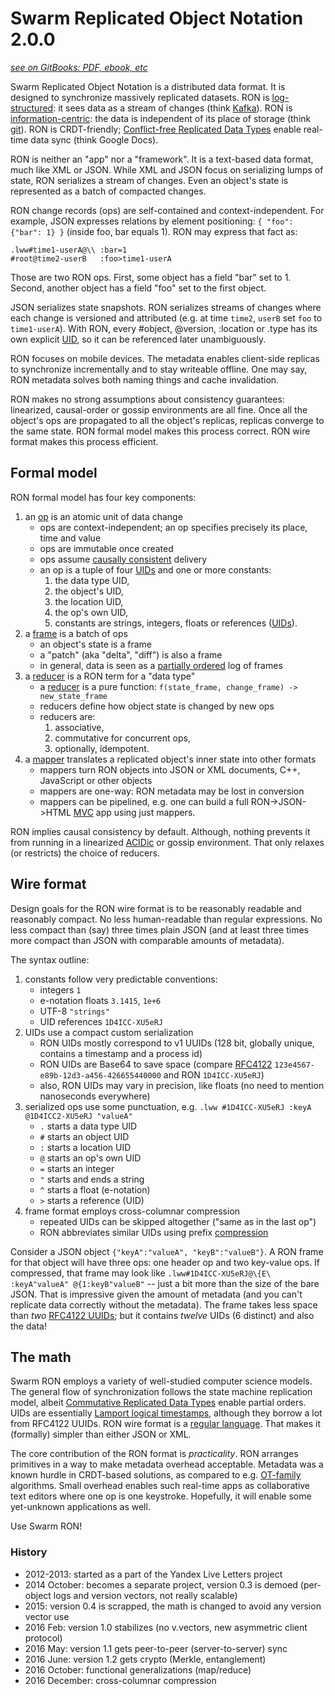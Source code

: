 # Swarm Replicated Object Notation 2.0.0 #
[*see on GitBooks: PDF, ebook, etc*](https://gritzko.gitbooks.io/swarm-the-protocol)

Swarm Replicated Object Notation is a distributed data format.
It is designed to synchronize massively replicated datasets.
RON is [log-structured][log]: it sees data as a stream of changes (think [Kafka][kafka]).
RON is [information-centric][icn]: the data is independent of its place of storage (think [git][git]).
RON is CRDT-friendly; [Conflict-free Replicated Data Types][crdt] enable real-time data sync (think Google Docs).

RON is neither an "app" nor a "framework". It is a text-based data format, much like XML or JSON.
While XML and JSON focus on serializing lumps of state, RON serializes a stream of changes.
Even an object's state is represented as a batch of compacted changes.

RON change records (ops) are self-contained and context-independent.
For example, JSON expresses relations by element positioning:
`{ "foo": {"bar": 1} }` (inside foo, bar equals 1).
RON may express that fact as:
```
.lww#time1-userA@\\ :bar=1
#root@time2-userB   :foo>time1-userA
```
Those are two RON ops.
First, some object has a field "bar" set to 1.
Second, another object has a field "foo" set to the first object.

JSON serializes state snapshots.
RON serializes streams of changes where each change is versioned and attributed (e.g. at time `time2`, `userB` set `foo` to `time1-userA`).
With RON, every #object, @version, :location or .type has its own explicit [UID](uid.md), so it can be referenced later unambiguously.

RON focuses on mobile devices.
The metadata enables client-side replicas to synchronize incrementally and to stay writeable offline.
One may say, RON metadata solves both naming things and cache invalidation.

RON makes no strong assumptions about consistency guarantees: linearized, causal-order or gossip environments are all fine.
Once all the object's ops are propagated to all the object's replicas, replicas converge to the same state.
RON formal model makes this process correct.
RON wire format makes this process efficient.


## Formal model

RON formal model has four key components:

1. an [op](op.md) is an atomic unit of data change
    * ops are context-independent; an op specifies precisely its place, time and value
    * ops are immutable once created
    * ops assume [causally consistent][causal] delivery
    * an op is a tuple of four [UIDs](uid.md) and one or more constants:
        1. the data type UID,
        2. the object's UID,
        3. the location UID,
        4. the op's own UID,
        5. constants are strings, integers, floats or references ([UIDs](uid.md)).
2. a [frame](frame.md) is a batch of ops
    * an object's state is a frame
    * a "patch" (aka "delta", "diff") is also a frame
    * in general, data is seen as a [partially ordered][po] log of frames
3. a [reducer](reducer.md) is a RON term for a "data type"
    * a [reducer][re] is a pure function: `f(state_frame, change_frame) -> new_state_frame`
    * reducers define how object state is changed by new ops
    * reducers are:
        1. associative,
        2. commutative for concurrent ops,
        3. optionally, idempotent.
4. a [mapper](mapper.md) translates a replicated object's inner state into other formats
    * mappers turn RON objects into JSON or XML documents, C++, JavaScript or other objects
    * mappers are one-way: RON metadata may be lost in conversion
    * mappers can be pipelined, e.g. one can build a full RON->JSON->HTML [MVC][mvc] app using just mappers.

RON implies causal consistency by default.
Although, nothing prevents it from running in a linearized [ACIDic][peterb] or gossip environment.
That only relaxes (or restricts) the choice of reducers.

## Wire format

Design goals for the RON wire format is to be reasonably readable and reasonably compact.
No less human-readable than regular expressions.
No less compact than (say) three times plain JSON
(and at least three times more compact than JSON with comparable amounts of metadata).

The syntax outline:

1. constants follow very predictable conventions:
    * integers `1`
    * e-notation floats `3.1415`, `1e+6`
    * UTF-8 `"strings"`
    * UID references `1D4ICC-XU5eRJ`
2. UIDs use a compact custom serialization
    * RON UIDs mostly correspond to v1 UUIDs (128 bit, globally unique, contains a timestamp and a process id)
    * RON UIDs are Base64 to save space (compare [RFC4122][rfc4122] `123e4567-e89b-12d3-a456-426655440000` and RON `1D4ICC-XU5eRJ`)
    * also, RON UIDs may vary in precision, like floats (no need to mention nanoseconds everywhere)
3. serialized ops use some punctuation, e.g. `.lww #1D4ICC-XU5eRJ :keyA @1D4ICC2-XU5eRJ "valueA"`
    * `.` starts a data type UID
    * `#` starts an object UID
    * `:` starts a location UID
    * `@` starts an op's own UID
    * `=` starts an integer
    * `"` starts and ends a string
    * `^` starts a float (e-notation)
    * `>` starts a reference (UID)
4. frame format employs cross-columnar compression
    * repeated UIDs can be skipped altogether ("same as in the last op")
    * RON abbreviates similar UIDs using prefix [compression](compression.md)

Consider a JSON object `{"keyA":"valueA", "keyB":"valueB"}`.
A RON frame for that object will have three ops: one header op and two key-value ops.
If compressed, that frame may look like
`.lww#1D4ICC-XU5eRJ@\{E\ :keyA"valueA" @{1:keyB"valueB"` -- just a bit more than the size of the bare JSON.
That is impressive given the amount of metadata (and you can't replicate data correctly without the metadata).
The frame takes less space than *two* [RFC4122 UUIDs][rfc4122]; but it contains *twelve* UIDs (6 distinct) and also the data!


## The math

Swarm RON employs a variety of well-studied computer science models.
The general flow of synchronization follows the state machine replication model,
albeit [Commutative Replicated Data Types][crdt] enable partial orders.
UIDs are essentially [Lamport logical timestamps][lamport], although they borrow a lot from RFC4122 UUIDs.
RON wire format is a [regular language][regular].
That makes it (formally) simpler than either JSON or XML.


The core contribution of the RON format is *practicality*.
RON arranges primitives in a way to make metadata overhead acceptable.
Metadata was a known hurdle in CRDT-based solutions, as compared to e.g. [OT-family][ot] algorithms.
Small overhead enables such real-time apps as collaborative text editors where one op is one keystroke.
Hopefully, it will enable some yet-unknown applications as well.

Use Swarm RON!


### History

* 2012-2013: started as a part of the Yandex Live Letters project
* 2014 October: becomes a separate project, version 0.3 is demoed (per-object logs and version vectors, not really scalable)
* 2015: version 0.4 is scrapped, the math is changed to avoid any version vector use
* 2016 Feb: version 1.0 stabilizes (no v.vectors, new asymmetric client protocol)
* 2016 May: version 1.1 gets peer-to-peer (server-to-server) sync
* 2016 June: version 1.2 gets crypto (Merkle, entanglement)
* 2016 October: functional generalizations (map/reduce)
* 2016 December: cross-columnar compression

[2sided]: http://lexicon.ft.com/Term?term=two_sided-markets
[super]: http://ilpubs.stanford.edu:8090/594/1/2003-33.pdf
[opbased]: http://haslab.uminho.pt/sites/default/files/ashoker/files/opbaseddais14.pdf
[cap]: https://www.infoq.com/articles/cap-twelve-years-later-how-the-rules-have-changed
[swarm]: https://gritzko.gitbooks.io/swarm-the-protocol/content/
[po]: https://en.wikipedia.org/wiki/Partially_ordered_set#Formal_definition
[crdt]: https://en.wikipedia.org/wiki/Conflict-free_replicated_data_type
[icn]: http://www.networkworld.com/article/3060243/internet/demystifying-the-information-centric-network.html
[kafka]: http://kafka.apache.org
[git]: https://git-scm.com
[log]: http://blog.notdot.net/2009/12/Damn-Cool-Algorithms-Log-structured-storage
[re]: https://blogs.msdn.microsoft.com/csliu/2009/11/10/mapreduce-in-functional-programming-parallel-processing-perspectives/
[rfc4122]: https://tools.ietf.org/html/rfc4122
[causal]: https://en.wikipedia.org/wiki/Causal_consistency
[UID]: https://en.wikipedia.org/wiki/Universally_unique_identifier
[peterb]: https://martin.kleppmann.com/2014/11/isolation-levels.png
[regular]: https://en.wikipedia.org/wiki/Regular_language
[mvc]: https://en.wikipedia.org/wiki/Model–view–controller
[ot]: https://en.wikipedia.org/wiki/Operational_transformation
[lamport]: http://lamport.azurewebsites.net/pubs/time-clocks.pdf
